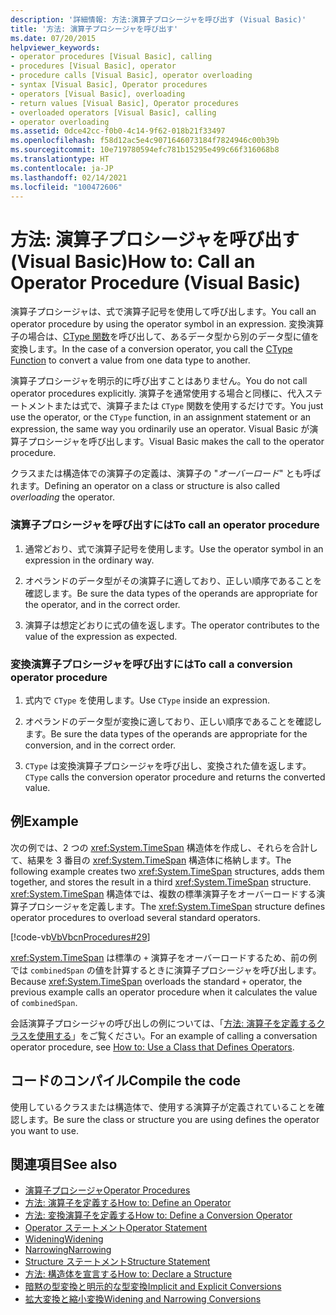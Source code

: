 ```yaml
---
description: '詳細情報: 方法:演算子プロシージャを呼び出す (Visual Basic)'
title: '方法: 演算子プロシージャを呼び出す'
ms.date: 07/20/2015
helpviewer_keywords:
- operator procedures [Visual Basic], calling
- procedures [Visual Basic], operator
- procedure calls [Visual Basic], operator overloading
- syntax [Visual Basic], Operator procedures
- operators [Visual Basic], overloading
- return values [Visual Basic], Operator procedures
- overloaded operators [Visual Basic], calling
- operator overloading
ms.assetid: 0dce42cc-f0b0-4c14-9f62-018b21f33497
ms.openlocfilehash: f58d12ac5e4c9071646073184f7824946c00b39b
ms.sourcegitcommit: 10e719780594efc781b15295e499c66f316068b8
ms.translationtype: HT
ms.contentlocale: ja-JP
ms.lasthandoff: 02/14/2021
ms.locfileid: "100472606"
---
```

# <a name="how-to-call-an-operator-procedure-visual-basic"></a><span data-ttu-id="70044-103">方法: 演算子プロシージャを呼び出す (Visual Basic)</span><span class="sxs-lookup"><span data-stu-id="70044-103">How to: Call an Operator Procedure (Visual Basic)</span></span>

<span data-ttu-id="70044-104">演算子プロシージャは、式で演算子記号を使用して呼び出します。</span><span class="sxs-lookup"><span data-stu-id="70044-104">You call an operator procedure by using the operator symbol in an expression.</span></span> <span data-ttu-id="70044-105">変換演算子の場合は、[CType 関数](../../../language-reference/functions/ctype-function.md)を呼び出して、あるデータ型から別のデータ型に値を変換します。</span><span class="sxs-lookup"><span data-stu-id="70044-105">In the case of a conversion operator, you call the [CType Function](../../../language-reference/functions/ctype-function.md) to convert a value from one data type to another.</span></span>  
  
 <span data-ttu-id="70044-106">演算子プロシージャを明示的に呼び出すことはありません。</span><span class="sxs-lookup"><span data-stu-id="70044-106">You do not call operator procedures explicitly.</span></span> <span data-ttu-id="70044-107">演算子を通常使用する場合と同様に、代入ステートメントまたは式で、演算子または `CType` 関数を使用するだけです。</span><span class="sxs-lookup"><span data-stu-id="70044-107">You just use the operator, or the `CType` function, in an assignment statement or an expression, the same way you ordinarily use an operator.</span></span> <span data-ttu-id="70044-108">Visual Basic が演算子プロシージャを呼び出します。</span><span class="sxs-lookup"><span data-stu-id="70044-108">Visual Basic makes the call to the operator procedure.</span></span>  
  
 <span data-ttu-id="70044-109">クラスまたは構造体での演算子の定義は、演算子の "*オーバーロード*" とも呼ばれます。</span><span class="sxs-lookup"><span data-stu-id="70044-109">Defining an operator on a class or structure is also called *overloading* the operator.</span></span>  
  
### <a name="to-call-an-operator-procedure"></a><span data-ttu-id="70044-110">演算子プロシージャを呼び出すには</span><span class="sxs-lookup"><span data-stu-id="70044-110">To call an operator procedure</span></span>  
  
1. <span data-ttu-id="70044-111">通常どおり、式で演算子記号を使用します。</span><span class="sxs-lookup"><span data-stu-id="70044-111">Use the operator symbol in an expression in the ordinary way.</span></span>  
  
2. <span data-ttu-id="70044-112">オペランドのデータ型がその演算子に適しており、正しい順序であることを確認します。</span><span class="sxs-lookup"><span data-stu-id="70044-112">Be sure the data types of the operands are appropriate for the operator, and in the correct order.</span></span>  
  
3. <span data-ttu-id="70044-113">演算子は想定どおりに式の値を返します。</span><span class="sxs-lookup"><span data-stu-id="70044-113">The operator contributes to the value of the expression as expected.</span></span>  
  
### <a name="to-call-a-conversion-operator-procedure"></a><span data-ttu-id="70044-114">変換演算子プロシージャを呼び出すには</span><span class="sxs-lookup"><span data-stu-id="70044-114">To call a conversion operator procedure</span></span>  
  
1. <span data-ttu-id="70044-115">式内で `CType` を使用します。</span><span class="sxs-lookup"><span data-stu-id="70044-115">Use `CType` inside an expression.</span></span>  
  
2. <span data-ttu-id="70044-116">オペランドのデータ型が変換に適しており、正しい順序であることを確認します。</span><span class="sxs-lookup"><span data-stu-id="70044-116">Be sure the data types of the operands are appropriate for the conversion, and in the correct order.</span></span>  
  
3. <span data-ttu-id="70044-117">`CType` は変換演算子プロシージャを呼び出し、変換された値を返します。</span><span class="sxs-lookup"><span data-stu-id="70044-117">`CType` calls the conversion operator procedure and returns the converted value.</span></span>  
  
## <a name="example"></a><span data-ttu-id="70044-118">例</span><span class="sxs-lookup"><span data-stu-id="70044-118">Example</span></span>  

 <span data-ttu-id="70044-119">次の例では、2 つの <xref:System.TimeSpan> 構造体を作成し、それらを合計して、結果を 3 番目の <xref:System.TimeSpan> 構造体に格納します。</span><span class="sxs-lookup"><span data-stu-id="70044-119">The following example creates two <xref:System.TimeSpan> structures, adds them together, and stores the result in a third <xref:System.TimeSpan> structure.</span></span> <span data-ttu-id="70044-120"><xref:System.TimeSpan> 構造体では、複数の標準演算子をオーバーロードする演算子プロシージャを定義します。</span><span class="sxs-lookup"><span data-stu-id="70044-120">The <xref:System.TimeSpan> structure defines operator procedures to overload several standard operators.</span></span>  
  
 [!code-vb[VbVbcnProcedures#29](~/samples/snippets/visualbasic/VS_Snippets_VBCSharp/VbVbcnProcedures/VB/Class1.vb#29)]  
  
 <span data-ttu-id="70044-121"><xref:System.TimeSpan> は標準の `+` 演算子をオーバーロードするため、前の例では `combinedSpan` の値を計算するときに演算子プロシージャを呼び出します。</span><span class="sxs-lookup"><span data-stu-id="70044-121">Because <xref:System.TimeSpan> overloads the standard `+` operator, the previous example calls an operator procedure when it calculates the value of `combinedSpan`.</span></span>  
  
 <span data-ttu-id="70044-122">会話演算子プロシージャの呼び出しの例については、「[方法: 演算子を定義するクラスを使用する](./how-to-use-a-class-that-defines-operators.md)」をご覧ください。</span><span class="sxs-lookup"><span data-stu-id="70044-122">For an example of calling a conversation operator procedure, see [How to: Use a Class that Defines Operators](./how-to-use-a-class-that-defines-operators.md).</span></span>  
  
## <a name="compile-the-code"></a><span data-ttu-id="70044-123">コードのコンパイル</span><span class="sxs-lookup"><span data-stu-id="70044-123">Compile the code</span></span>  

 <span data-ttu-id="70044-124">使用しているクラスまたは構造体で、使用する演算子が定義されていることを確認します。</span><span class="sxs-lookup"><span data-stu-id="70044-124">Be sure the class or structure you are using defines the operator you want to use.</span></span>  
  
## <a name="see-also"></a><span data-ttu-id="70044-125">関連項目</span><span class="sxs-lookup"><span data-stu-id="70044-125">See also</span></span>

- [<span data-ttu-id="70044-126">演算子プロシージャ</span><span class="sxs-lookup"><span data-stu-id="70044-126">Operator Procedures</span></span>](./operator-procedures.md)
- [<span data-ttu-id="70044-127">方法: 演算子を定義する</span><span class="sxs-lookup"><span data-stu-id="70044-127">How to: Define an Operator</span></span>](./how-to-define-an-operator.md)
- [<span data-ttu-id="70044-128">方法: 変換演算子を定義する</span><span class="sxs-lookup"><span data-stu-id="70044-128">How to: Define a Conversion Operator</span></span>](./how-to-define-a-conversion-operator.md)
- [<span data-ttu-id="70044-129">Operator ステートメント</span><span class="sxs-lookup"><span data-stu-id="70044-129">Operator Statement</span></span>](../../../language-reference/statements/operator-statement.md)
- [<span data-ttu-id="70044-130">Widening</span><span class="sxs-lookup"><span data-stu-id="70044-130">Widening</span></span>](../../../language-reference/modifiers/widening.md)
- [<span data-ttu-id="70044-131">Narrowing</span><span class="sxs-lookup"><span data-stu-id="70044-131">Narrowing</span></span>](../../../language-reference/modifiers/narrowing.md)
- [<span data-ttu-id="70044-132">Structure ステートメント</span><span class="sxs-lookup"><span data-stu-id="70044-132">Structure Statement</span></span>](../../../language-reference/statements/structure-statement.md)
- [<span data-ttu-id="70044-133">方法: 構造体を宣言する</span><span class="sxs-lookup"><span data-stu-id="70044-133">How to: Declare a Structure</span></span>](../data-types/how-to-declare-a-structure.md)
- [<span data-ttu-id="70044-134">暗黙の型変換と明示的な型変換</span><span class="sxs-lookup"><span data-stu-id="70044-134">Implicit and Explicit Conversions</span></span>](../data-types/implicit-and-explicit-conversions.md)
- [<span data-ttu-id="70044-135">拡大変換と縮小変換</span><span class="sxs-lookup"><span data-stu-id="70044-135">Widening and Narrowing Conversions</span></span>](../data-types/widening-and-narrowing-conversions.md)
